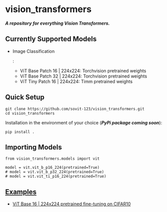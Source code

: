 # vision_transformers

***A repository for everything Vision Transformers.***

## Currently Supported Models

- Image Classification

  :

  - ViT Base Patch 16 | 224x224: Torchvision pretrained weights
  - ViT Base Patch 32 | 224x224: Torchvision pretrained weights
  - ViT Tiny Patch 16 | 224x224: Timm pretrained weights

## Quick Setup

```
git clone https://github.com/sovit-123/vision_transformers.git
cd vision_transformers
```

Installation in the environment of your choice (***PyPi package coming soon***):

```
pip install .
```

## Importing Models

```
from vision_transformers.models import vit

model = vit.vit_b_p16_224(pretrained=True)
# model = vit.vit_b_p32_224(pretrained=True)
# model = vit.vit_ti_p16_224(pretrained=True)
```

## [Examples](https://github.com/sovit-123/vision_transformers/tree/main/examples)

- [ViT Base 16 | 224x224 pretrained fine-tuning on CIFAR10](https://github.com/sovit-123/vision_transformers/blob/main/example_notebooks/cifar10_vit_pretrained.ipynb)